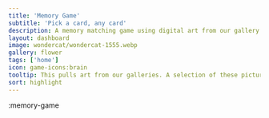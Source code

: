 ```yaml
---
title: 'Memory Game'
subtitle: 'Pick a card, any card'
description: A memory matching game using digital art from our gallery
layout: dashboard
image: wondercat/wondercat-1555.webp
gallery: flower
tags: ['home']
icon: game-icons:brain
tooltip: This pulls art from our galleries. A selection of these pictures are available on our redbubble. https://www.redbubble.com/people/CafePurr/shop
sort: highlight
---
```


:memory-game
